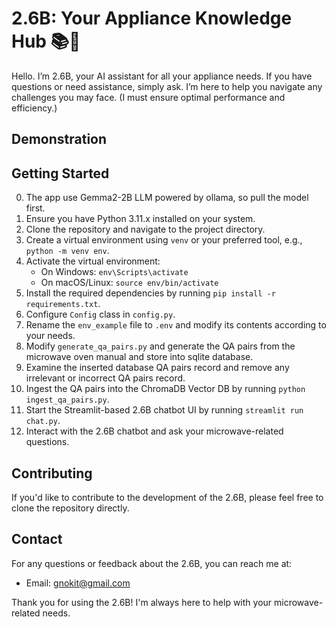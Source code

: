# 2.6B: Your Appliance Knowledge Hub 📚🔧

Hello. I’m 2.6B, your AI assistant for all your appliance needs.
If you have questions or need assistance, simply ask. I’m here to help you navigate any challenges you may face.
(I must ensure optimal performance and efficiency.)

## Demonstration

## Getting Started

0. The app use Gemma2-2B LLM powered by ollama, so pull the model first.
1. Ensure you have Python 3.11.x installed on your system.
2. Clone the repository and navigate to the project directory.
3. Create a virtual environment using `venv` or your preferred tool, e.g., `python -m venv env`.
4. Activate the virtual environment:
   - On Windows: `env\Scripts\activate`
   - On macOS/Linux: `source env/bin/activate`
5. Install the required dependencies by running `pip install -r requirements.txt`.
6. Configure `Config` class in `config.py`.
7. Rename the `env_example` file to `.env` and modify its contents according to your needs.
8. Modify `generate_qa_pairs.py` and generate the QA pairs from the microwave oven manual and store into sqlite database.
9. Examine the inserted database QA pairs record and remove any irrelevant or incorrect QA pairs record.
10. Ingest the QA pairs into the ChromaDB Vector DB by running `python ingest_qa_pairs.py`.
11. Start the Streamlit-based 2.6B chatbot UI by running `streamlit run chat.py`.
12. Interact with the 2.6B chatbot and ask your microwave-related questions.

## Contributing

If you'd like to contribute to the development of the 2.6B, please feel free to clone the repository directly.

## Contact

For any questions or feedback about the 2.6B, you can reach me at:

- Email: gnokit@gmail.com

Thank you for using the 2.6B! I'm always here to help with your microwave-related needs.
